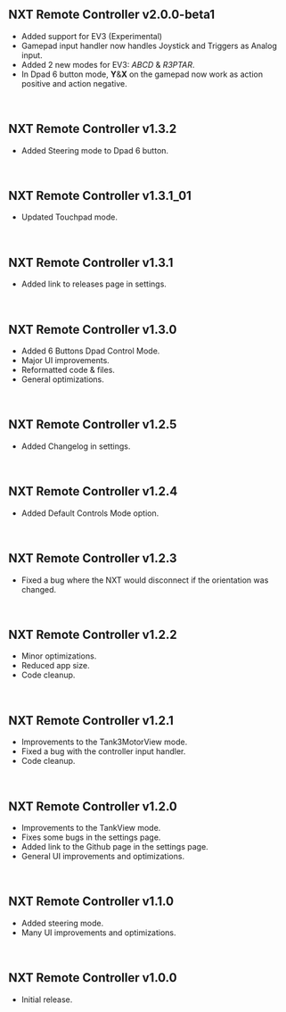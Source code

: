 ## NXT Remote Controller v2.0.0-beta1
- Added support for EV3 (Experimental)
- Gamepad input handler now handles Joystick and Triggers as Analog input.
- Added 2 new modes for EV3: *ABCD* & *R3PTAR*.
- In Dpad 6 button mode, **Y**&**X** on the gamepad now work as action positive and action negative.

&nbsp;

## NXT Remote Controller v1.3.2
- Added Steering mode to Dpad 6 button.

&nbsp;

## NXT Remote Controller v1.3.1_01
- Updated Touchpad mode.

&nbsp;

## NXT Remote Controller v1.3.1
- Added link to releases page in settings.

&nbsp;

## NXT Remote Controller v1.3.0
- Added 6 Buttons Dpad Control Mode.
- Major UI improvements.
- Reformatted code & files.
- General optimizations.

&nbsp;

## NXT Remote Controller v1.2.5
- Added Changelog in settings.

&nbsp;

## NXT Remote Controller v1.2.4
- Added Default Controls Mode option.

&nbsp;

## NXT Remote Controller v1.2.3
- Fixed a bug where the NXT would disconnect if the orientation was changed.

&nbsp;

## NXT Remote Controller v1.2.2
- Minor optimizations.
- Reduced app size.
- Code cleanup.

&nbsp;

## NXT Remote Controller v1.2.1
- Improvements to the Tank3MotorView mode.
- Fixed a bug with the controller input handler.
- Code cleanup.

&nbsp;

## NXT Remote Controller v1.2.0
- Improvements to the TankView mode.
- Fixes some bugs in the settings page.
- Added link to the Github page in the settings page.
- General UI improvements and optimizations.

&nbsp;

## NXT Remote Controller v1.1.0
- Added steering mode.
- Many UI improvements and optimizations.

&nbsp;

## NXT Remote Controller v1.0.0
- Initial release.

&nbsp;
